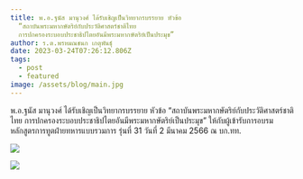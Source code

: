```yaml
---
title: พ.อ.ฐนัส มานุวงศ์ ได้รับเชิญเป็นวิทยากรบรรยาย หัวข้อ
  “สถาบันพระมหากษัตริย์กับประวัติศาสตร์ชาติไทย
  การปกครองระบอบประชาธิปไตยอันมีพระมหากษัตริย์เป็นประมุข”
author: ร.ต.พรหมณชนก เกตุพันธุ์
date: 2023-03-24T07:26:12.806Z
tags:
  - post
  - featured
image: /assets/blog/main.jpg
---
```

พ.อ.ฐนัส มานุวงศ์ ได้รับเชิญเป็นวิทยากรบรรยาย หัวข้อ “สถาบันพระมหากษัตริย์กับประวัติศาสตร์ชาติไทย การปกครองระบอบประชาธิปไตยอันมีพระมหากษัตริย์เป็นประมุข” ให้กับผู้เข้ารับการอบรมหลักสูตรการทูตฝ่ายทหารแบบรวมการ รุ่นที่ 31 วันที่ 2 มีนาคม 2566 ณ บก.ทท.

![](/assets/blog/1.jpg)

![](/assets/blog/2.jpg)